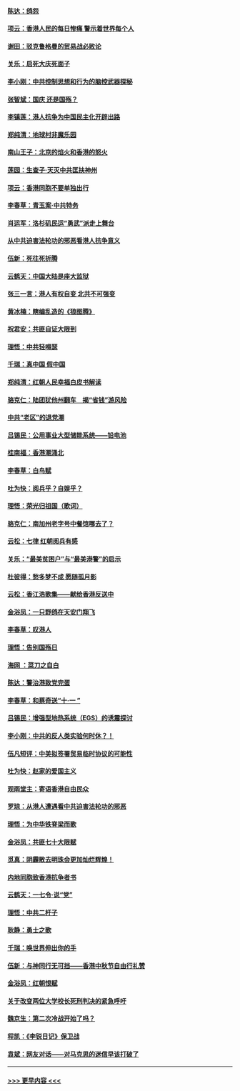 #### [陈达：鸽怨](../pages/nsc993/n11561879.md?t=10021601) 
#### [项云：香港人民的每日惨痛  警示着世界每个人](../pages/nsc993/n11559273.md?t=10021601) 
#### [谢田：驳克鲁格曼的贸易战必败论](../pages/nsc993/n11555840.md?t=10021601) 
#### [关乐：启死大庆死面子](../pages/nsc993/n11556823.md?t=10021601) 
#### [李小刚：中共控制思想和行为的脑控武器探秘](../pages/nsc993/n11556776.md?t=10021601) 
#### [张智斌：国庆  还是国殇？](../pages/nsc993/n11556617.md?t=10021601) 
#### [李镇莲：港人抗争为中国民主化开辟出路](../pages/nsc993/n11556570.md?t=10021601) 
#### [郑纯清：地球村非魔乐园](../pages/nsc993/n11555415.md?t=10021601) 
#### [南山王子：北京的焰火和香港的怒火](../pages/nsc993/n11555318.md?t=10021601) 
#### [莲园：生查子·天灭中共匡扶神州](../pages/nsc993/n11555302.md?t=10021601) 
#### [项云：香港同胞不要单独出行](../pages/nsc993/n11555276.md?t=10021601) 
#### [李春草：青玉案‧中共特务](../pages/nsc993/n11552356.md?t=10021601) 
#### [肖运军：洛杉矶民运“勇武”派走上舞台](../pages/nsc993/n11551595.md?t=10021601) 
#### [从中共迫害法轮功的邪恶看港人抗争意义](../pages/nsc993/n11540858.md?t=10021601) 
#### [伍新：死往死折腾](../pages/nsc993/n11550174.md?t=10021601) 
#### [云鹤天：中国大陆是座大监狱](../pages/nsc993/n11550155.md?t=10021601) 
#### [张三一言：港人有权自变 北共不可强变](../pages/nsc993/n11550132.md?t=10021601) 
#### [黄冰楠：瞎编乱造的《狼图腾》](../pages/nsc993/n11550082.md?t=10021601) 
#### [祝君安：共匪自证大限到](../pages/nsc993/n11550041.md?t=10021601) 
#### [理悟：中共轻嘚瑟](../pages/nsc993/n11547978.md?t=10021601) 
#### [千瑞：真中国 假中国](../pages/nsc993/n11547865.md?t=10021601) 
#### [郑纯清：红朝人民幸福白皮书解读](../pages/nsc993/n11547499.md?t=10021601) 
#### [骆克仁：陆团犹他州翻车　揭“省钱”游风险](../pages/nsc993/n11546977.md?t=10021601) 
#### [中共“老区”的退党潮](../pages/nsc993/n11545995.md?t=10021601) 
#### [吕锡民：公用事业大型储能系统——铅电池](../pages/nsc993/n11545701.md?t=10021601) 
#### [桂南福：香港潮涌北](../pages/nsc993/n11545682.md?t=10021601) 
#### [李春草：白鸟赋](../pages/nsc993/n11545663.md?t=10021601) 
#### [吐为快：阅兵乎？自娱乎？](../pages/nsc993/n11545625.md?t=10021601) 
#### [理悟：荣光归祖国（歌词）](../pages/nsc993/n11545616.md?t=10021601) 
#### [骆克仁：南加州老字号中餐馆哪去了？](../pages/nsc993/n11545120.md?t=10021601) 
#### [云松：七律 红朝阅兵有感](../pages/nsc993/n11542394.md?t=10021601) 
#### [关乐：“最美贫困户”与“最美港警”的启示](../pages/nsc993/n11542252.md?t=10021601) 
#### [杜彼得：愁多梦不成 愿随孤月影](../pages/nsc993/n11540296.md?t=10021601) 
#### [云松：香江浩歌集——献给香港反送中](../pages/nsc993/n11540149.md?t=10021601) 
#### [金浴凤：一只野鸽在天安门翔飞](../pages/nsc993/n11540280.md?t=10021601) 
#### [李春草：叹港人](../pages/nsc993/n11540119.md?t=10021601) 
#### [理悟：告别国殇日](../pages/nsc993/n11539610.md?t=10021601) 
#### [海网 ：菜刀之自白](../pages/nsc993/n11539597.md?t=10021601) 
#### [陈达：警治港致党完蛋](../pages/nsc993/n11538127.md?t=10021601) 
#### [李春草：和蔡奇送“十·一 ”](../pages/nsc993/n11537810.md?t=10021601) 
#### [吕锡民：增强型地热系统（EGS）的诱震探讨](../pages/nsc993/n11537765.md?t=10021601) 
#### [李小刚：中共的反人类实验何时休？！](../pages/nsc993/n11537669.md?t=10021601) 
#### [伍凡短评：中美拟签署贸易临时协议的可能性](../pages/nsc993/n11536773.md?t=10021601) 
#### [吐为快：赵家的爱国主义](../pages/nsc993/n11536750.md?t=10021601) 
#### [观雨堂主：寄语香港自由民众](../pages/nsc993/n11536735.md?t=10021601) 
#### [罗琼：从港人遭遇看中共迫害法轮功的邪恶](../pages/nsc993/n11507862.md?t=10021601) 
#### [理悟：为中华铁脊梁而歌](../pages/nsc993/n11534458.md?t=10021601) 
#### [金浴凤：共匪七十大限赋](../pages/nsc993/n11534434.md?t=10021601) 
#### [觅真：阴霾散去明珠会更加灿烂辉煌！](../pages/nsc993/n11531858.md?t=10021601) 
#### [内地同胞致香港抗争者书](../pages/nsc993/n11531645.md?t=10021601) 
#### [云鹤天：一七令‧说“党”](../pages/nsc993/n11529099.md?t=10021601) 
#### [理悟：中共二杆子](../pages/nsc993/n11529046.md?t=10021601) 
#### [耿静：勇士之歌](../pages/nsc993/n11527562.md?t=10021601) 
#### [千瑞：唤世界伸出你的手](../pages/nsc993/n11526942.md?t=10021601) 
#### [伍新：与神同行无可挡——香港中秋节自由行礼赞](../pages/nsc993/n11526801.md?t=10021601) 
#### [金浴凤：红朝恨赋](../pages/nsc993/n11524312.md?t=10021601) 
#### [关于改变两位大学校长死刑判决的紧急呼吁](../pages/nsc993/n11524103.md?t=10021601) 
#### [魏京生：第二次冷战开始了吗？](../pages/nsc993/n11524023.md?t=10021601) 
#### [程凯：《李锐日记》保卫战](../pages/nsc993/n11522922.md?t=10021601) 
#### [袁斌：网友对话——对马克思的迷信早该打破了](../pages/nsc993/n11522561.md?t=10021601) 

----
#### [ >>> 更早内容 <<< ](../indexes/nsc993-earlier.md)

